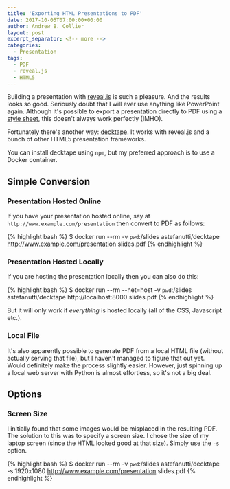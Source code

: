 ```yaml
---
title: 'Exporting HTML Presentations to PDF'
date: 2017-10-05T07:00:00+00:00
author: Andrew B. Collier
layout: post
excerpt_separator: <!-- more -->
categories:
  - Presentation
tags:
  - PDF
  - reveal.js
  - HTML5
---
```


Building a presentation with [reveal.js](http://lab.hakim.se/reveal-js/) is such a pleasure. And the results looks so good. Seriously doubt that I will ever use anything like PowerPoint again. Although it's possible to export a presentation directly to PDF using a [style sheet](https://github.com/hakimel/reveal.js#pdf-export), this doesn't always work perfectly (IMHO).

Fortunately there's another way: [decktape](https://github.com/astefanutti/decktape). It works with reveal.js and a bunch of other HTML5 presentation frameworks.

<!-- more -->

You can install decktape using `npm`, but my preferred approach is to use a Docker container.

## Simple Conversion

### Presentation Hosted Online

If you have your presentation hosted online, say at `http://www.example.com/presentation` then convert to PDF as follows:

{% highlight bash %}
$ docker run --rm -v `pwd`:/slides astefanutti/decktape http://www.example.com/presentation slides.pdf
{% endhighlight %}

### Presentation Hosted Locally

If you are hosting the presentation locally then you can also do this:

{% highlight bash %}
$ docker run --rm --net=host -v `pwd`:/slides astefanutti/decktape http://localhost:8000 slides.pdf
{% endhighlight %}

But it will only work if *everything* is hosted locally (all of the CSS, Javascript etc.).

### Local File

It's also apparently possible to generate PDF from a local HTML file (without actually serving that file), but I haven't managed to figure that out yet. Would definitely make the process slightly easier. However, just spinning up a local web server with Python is almost effortless, so it's not a big deal.

## Options

### Screen Size

I initially found that some images would be misplaced in the resulting PDF. The solution to this was to specify a screen size. I chose the size of my laptop screen (since the HTML looked good at that size). Simply use the `-s` option.

{% highlight bash %}
$ docker run --rm -v `pwd`:/slides astefanutti/decktape -s 1920x1080 http://www.example.com/presentation slides.pdf
{% endhighlight %}